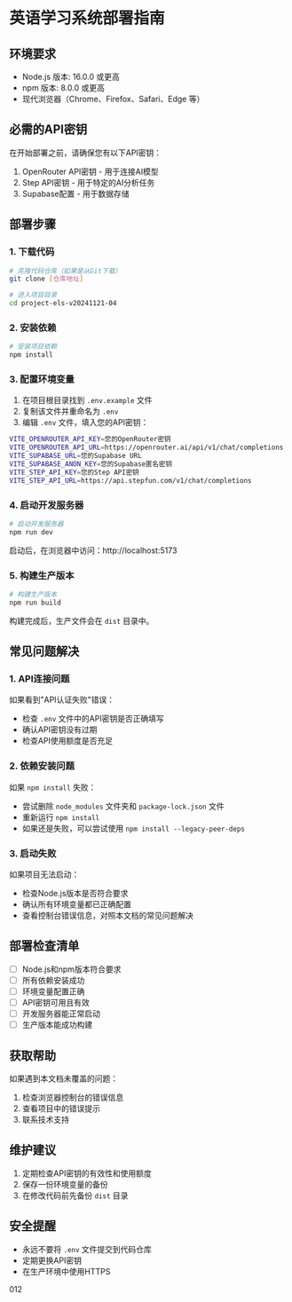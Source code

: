 # 英语学习系统部署指南

## 环境要求
- Node.js 版本: 16.0.0 或更高
- npm 版本: 8.0.0 或更高
- 现代浏览器（Chrome、Firefox、Safari、Edge 等）

## 必需的API密钥
在开始部署之前，请确保您有以下API密钥：
1. OpenRouter API密钥 - 用于连接AI模型
2. Step API密钥 - 用于特定的AI分析任务
3. Supabase配置 - 用于数据存储

## 部署步骤

### 1. 下载代码
```bash
# 克隆代码仓库（如果是从Git下载）
git clone [仓库地址]

# 进入项目目录
cd project-els-v20241121-04
```

### 2. 安装依赖
```bash
# 安装项目依赖
npm install
```

### 3. 配置环境变量
1. 在项目根目录找到 `.env.example` 文件
2. 复制该文件并重命名为 `.env`
3. 编辑 `.env` 文件，填入您的API密钥：
```bash
VITE_OPENROUTER_API_KEY=您的OpenRouter密钥
VITE_OPENROUTER_API_URL=https://openrouter.ai/api/v1/chat/completions
VITE_SUPABASE_URL=您的Supabase URL
VITE_SUPABASE_ANON_KEY=您的Supabase匿名密钥
VITE_STEP_API_KEY=您的Step API密钥
VITE_STEP_API_URL=https://api.stepfun.com/v1/chat/completions
```

### 4. 启动开发服务器
```bash
# 启动开发服务器
npm run dev
```
启动后，在浏览器中访问：http://localhost:5173

### 5. 构建生产版本
```bash
# 构建生产版本
npm run build
```
构建完成后，生产文件会在 `dist` 目录中。

## 常见问题解决

### 1. API连接问题
如果看到"API认证失败"错误：
- 检查 `.env` 文件中的API密钥是否正确填写
- 确认API密钥没有过期
- 检查API使用额度是否充足

### 2. 依赖安装问题
如果 `npm install` 失败：
- 尝试删除 `node_modules` 文件夹和 `package-lock.json` 文件
- 重新运行 `npm install`
- 如果还是失败，可以尝试使用 `npm install --legacy-peer-deps`

### 3. 启动失败
如果项目无法启动：
- 检查Node.js版本是否符合要求
- 确认所有环境变量都已正确配置
- 查看控制台错误信息，对照本文档的常见问题解决

## 部署检查清单
- [ ] Node.js和npm版本符合要求
- [ ] 所有依赖安装成功
- [ ] 环境变量配置正确
- [ ] API密钥可用且有效
- [ ] 开发服务器能正常启动
- [ ] 生产版本能成功构建

## 获取帮助
如果遇到本文档未覆盖的问题：
1. 检查浏览器控制台的错误信息
2. 查看项目中的错误提示
3. 联系技术支持

## 维护建议
1. 定期检查API密钥的有效性和使用额度
2. 保存一份环境变量的备份
3. 在修改代码前先备份 `dist` 目录

## 安全提醒
- 永远不要将 `.env` 文件提交到代码仓库
- 定期更换API密钥
- 在生产环境中使用HTTPS

012